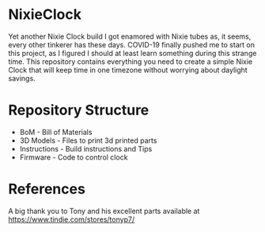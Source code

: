 # NixieClock
Yet another Nixie Clock build
I got enamored with Nixie tubes as, it seems, every other tinkerer has these days.  COVID-19 finally pushed me to start on this project, as I figured I should at least learn something during this strange time.  This repository contains everything you need to create a simple Nixie Clock that will keep time in one timezone without worrying about daylight savings.
# Repository Structure
* BoM - Bill of Materials
* 3D Models - Files to print 3d printed parts
* Instructions - Build instructions and Tips
* Firmware - Code to control clock
# References
A big thank you to Tony and his excellent parts available at https://www.tindie.com/stores/tonyp7/
